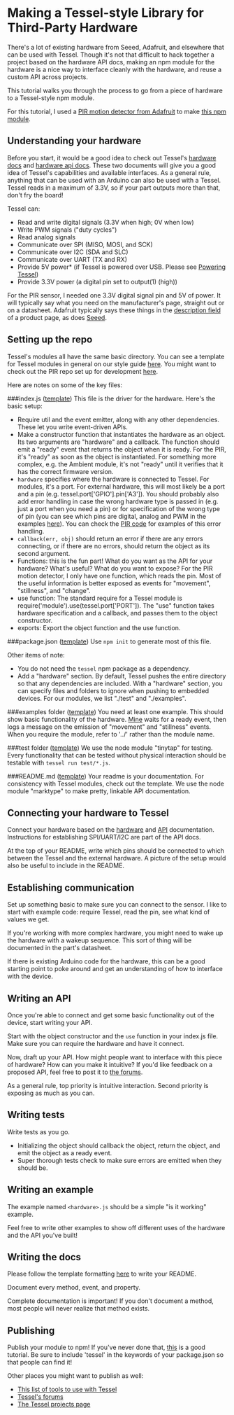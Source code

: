 # Making a Tessel-style Library for Third-Party Hardware

There's a lot of existing hardware from Seeed, Adafruit, and elsewhere that can be used with Tessel. Though it's not that difficult to hack together a project based on the hardware API docs, making an npm module for the hardware is a nice way to interface cleanly with the hardware, and reuse a custom API across projects.

This tutorial walks you through the process to go from a piece of hardware to a Tessel-style npm module.

For this tutorial, I used a [PIR motion detector from Adafruit](http://www.adafruit.com/products/189) to make [this npm module](https://www.npmjs.org/package/pir).

## Understanding your hardware
Before you start, it would be a good idea to check out Tessel's [hardware docs](https://github.com/tessel/hardware) and [hardware api docs](https://github.com/tessel/t1-docs/blob/master/hardware-api.md). These two documents will give you a good idea of Tessel's capabilities and available interfaces.
As a general rule, anything that can be used with an Arduino can also be used with a Tessel. Tessel reads in a maximum of 3.3V, so if your part outputs more than that, don't fry the board!

Tessel can:

* Read and write digital signals (3.3V when high; 0V when low)
* Write PWM signals ("duty cycles")
* Read analog signals
* Communicate over SPI (MISO, MOSI, and SCK)
* Communicate over I2C (SDA and SLC)
* Communicate over UART (TX and RX)
* Provide 5V power* (if Tessel is powered over USB. Please see [Powering Tessel](https://github.com/tessel/hardware/blob/master/powering-tessel.md))
* Provide 3.3V power (a digital pin set to output(1) (high))

For the PIR sensor, I needed one 3.3V digital signal pin and 5V of power. It will typically say what you need on the manufacturer's page, straight out or on a datasheet. Adafruit typically says these things in the [description field](http://www.adafruit.com/products/189#description-anchor) of a product page, as does [Seeed](http://www.seeedstudio.com/depot/PIR-Motion-sensor-module-p-74.html).

## Setting up the repo
Tessel's modules all have the same basic directory. You can see a template for Tessel modules in general on our style guide [here](https://github.com/tessel/style/tree/master/Templates).
You might want to check out the PIR repo set up for development [here](https://github.com/Frijol/PIR/tree/51ce84784f09902868e67f8a6c8e0270c85eb6cb).

Here are notes on some of the key files:

###index.js ([template](https://github.com/tessel/style/blob/master/Templates/index.js))
This file is the driver for the hardware. Here's the basic setup:

* Require util and the event emitter, along with any other dependencies. These let you write event-driven APIs.
* Make a constructor function that instantiates the hardware as an object. Its two arguments are "hardware" and a callback. The function should emit a "ready" event that returns the object when it is ready. For the PIR, it's "ready" as soon as the object is instantiated. For something more complex, e.g. the Ambient module, it's not "ready" until it verifies that it has the correct firmware version.
 * `hardware` specifies where the hardware is connected to Tessel. For modules, it's a port. For external hardware, this will most likely be a port and a pin (e.g. tessel.port['GPIO'].pin['A3']). You should probably also add error handling in case the wrong hardware type is passed in (e.g. just a port when you need a pin) or for specification of the wrong type of pin (you can see which pins are digital, analog and PWM in the examples [here](https://github.com/tessel/t1-docs/blob/master/hardware-api.md#pins)). You can check the [PIR code](https://github.com/Frijol/PIR/blob/master/index.js) for examples of this error handling.
 * `callback(err, obj)` should return an error if there are any errors connecting, or if there are no errors, should return the object as its second argument.
* Functions: this is the fun part! What do you want as the API for your hardware? What's useful? What do you want to expose?
For the PIR motion detector, I only have one function, which reads the pin. Most of the useful information is better exposed as events for "movement", "stillness", and "change".
* use function: The standard require for a Tessel module is require('module').use(tessel.port['PORT']). The "use" function takes hardware specification and a callback, and passes them to the object constructor.
* exports: Export the object function and the use function.

###package.json ([template](https://github.com/tessel/style/blob/master/Templates/package.json))
Use `npm init` to generate most of this file.

Other items of note:

* You do not need the `tessel` npm package as a dependency.
* Add a "hardware" section. By default, Tessel pushes the entire directory so that any dependencies are included. With a "hardware" section, you can specify files and folders to ignore when pushing to embedded devices. For our modules, we list "./test" and "./examples".

###examples folder ([template](https://github.com/tessel/style/tree/master/Templates/examples))
You need at least one example. This should show basic functionality of the hardware. [Mine](https://github.com/Frijol/PIR/blob/master/examples/pir.js) waits for a ready event, then logs a message on the emission of "movement" and "stillness" events.
When you require the module, refer to '../' rather than the module name.

###test folder ([template](https://github.com/tessel/style/tree/master/Templates/test))
We use the node module "tinytap" for testing. Every functionality that can be tested without physical interaction should be testable with `tessel run test/*.js`.

###README.md ([template](https://github.com/tessel/style/blob/master/module_RM_template.md))
Your readme is your documentation. For consistency with Tessel modules, check out the template. We use the node module "marktype" to make pretty, linkable API documentation.

## Connecting your hardware to Tessel

Connect your hardware based on the [hardware](https://github.com/tessel/hardware/blob/master/tessel-hardware-overview.md#pins-and-ports) and [API](https://github.com/tessel/t1-docs/blob/master/hardware-api.md#pins) documentation.
Instructions for establishing SPI/UART/I2C are part of the API docs.

At the top of your README, write which pins should be connected to which between the Tessel and the external hardware.
A picture of the setup would also be useful to include in the README.

## Establishing communication

Set up something basic to make sure you can connect to the sensor.
I like to start with example code: require Tessel, read the pin, see what kind of values we get.

If you're working with more complex hardware, you might need to wake up the hardware with a wakeup sequence. This sort of thing will be documented in the part's datasheet.

If there is existing Arduino code for the hardware, this can be a good starting point to poke around and get an understanding of how to interface with the device.

## Writing an API

Once you're able to connect and get some basic functionality out of the device, start writing your API.

Start with the object constructor and the `use` function in your index.js file. Make sure you can require the hardware and have it connect.

Now, draft up your API. How might people want to interface with this piece of hardware? How can you make it intuitive? If you'd like feedback on a proposed API, feel free to post it to [the forums](https://forums.tessel.io).

As a general rule, top priority is intuitive interaction. Second priority is exposing as much as you can.

## Writing tests

Write tests as you go.

* Initializing the object should callback the object, return the object, and emit the object as a ready event.
* Super thorough tests check to make sure errors are emitted when they should be.

## Writing an example

The example named `<hardware>.js` should be a simple "is it working" example.

Feel free to write other examples to show off different uses of the hardware and the API you've built!

## Writing the docs

Please follow the template formatting [here](https://github.com/tessel/style/blob/master/module_RM_template.md) to write your README.

Document every method, event, and property.

Complete documentation is important! If you don't document a method, most people will never realize that method exists.

## Publishing
Publish your module to npm! If you've never done that, [this](https://gist.github.com/coolaj86/1318304) is a good tutorial. Be sure to include 'tessel' in the keywords of your package.json so that people can find it!

Other places you might want to publish as well:

* [This list of tools to use with Tessel](https://github.com/tessel/t1-docs/blob/master/tools.md)
* [Tessel's forums](https://forums.tessel.io/)
* [The Tessel projects page](//tessel.io/projects)
